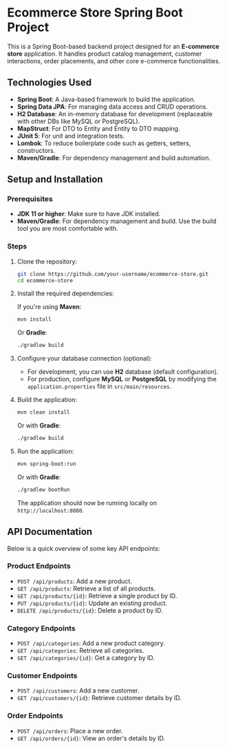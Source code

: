 
# Ecommerce Store Spring Boot Project

This is a Spring Boot-based backend project designed for an **E-commerce store** application. It handles product catalog management, customer interactions, order placements, and other core e-commerce functionalities.

## Technologies Used

- **Spring Boot**: A Java-based framework to build the application.
- **Spring Data JPA**: For managing data access and CRUD operations.
- **H2 Database**: An in-memory database for development (replaceable with other DBs like MySQL or PostgreSQL).
- **MapStruct**: For DTO to Entity and Entity to DTO mapping.
- **JUnit 5**: For unit and integration tests.
- **Lombok**: To reduce boilerplate code such as getters, setters, constructors.
- **Maven/Gradle**: For dependency management and build automation.

## Setup and Installation

### Prerequisites

- **JDK 11 or higher**: Make sure to have JDK installed.
- **Maven/Gradle**: For dependency management and build. Use the build tool you are most comfortable with.
  
### Steps

1. Clone the repository:

   ```bash
   git clone https://github.com/your-username/ecommerce-store.git
   cd ecommerce-store
   ```

2. Install the required dependencies:

   If you're using **Maven**:

   ```bash
   mvn install
   ```

   Or **Gradle**:

   ```bash
   ./gradlew build
   ```

3. Configure your database connection (optional):
   - For development, you can use **H2** database (default configuration).
   - For production, configure **MySQL** or **PostgreSQL** by modifying the `application.properties` file in `src/main/resources`.

4. Build the application:

   ```bash
   mvn clean install
   ```

   Or with **Gradle**:

   ```bash
   ./gradlew build
   ```

5. Run the application:

   ```bash
   mvn spring-boot:run
   ```

   Or with **Gradle**:

   ```bash
   ./gradlew bootRun
   ```

   The application should now be running locally on `http://localhost:8080`.

## API Documentation

Below is a quick overview of some key API endpoints:

### Product Endpoints

- `POST /api/products`: Add a new product.
- `GET /api/products`: Retrieve a list of all products.
- `GET /api/products/{id}`: Retrieve a single product by ID.
- `PUT /api/products/{id}`: Update an existing product.
- `DELETE /api/products/{id}`: Delete a product by ID.

### Category Endpoints

- `POST /api/categories`: Add a new product category.
- `GET /api/categories`: Retrieve all categories.
- `GET /api/categories/{id}`: Get a category by ID.
  
### Customer Endpoints

- `POST /api/customers`: Add a new customer.
- `GET /api/customers/{id}`: Retrieve customer details by ID.

### Order Endpoints

- `POST /api/orders`: Place a new order.
- `GET /api/orders/{id}`: View an order's details by ID.
